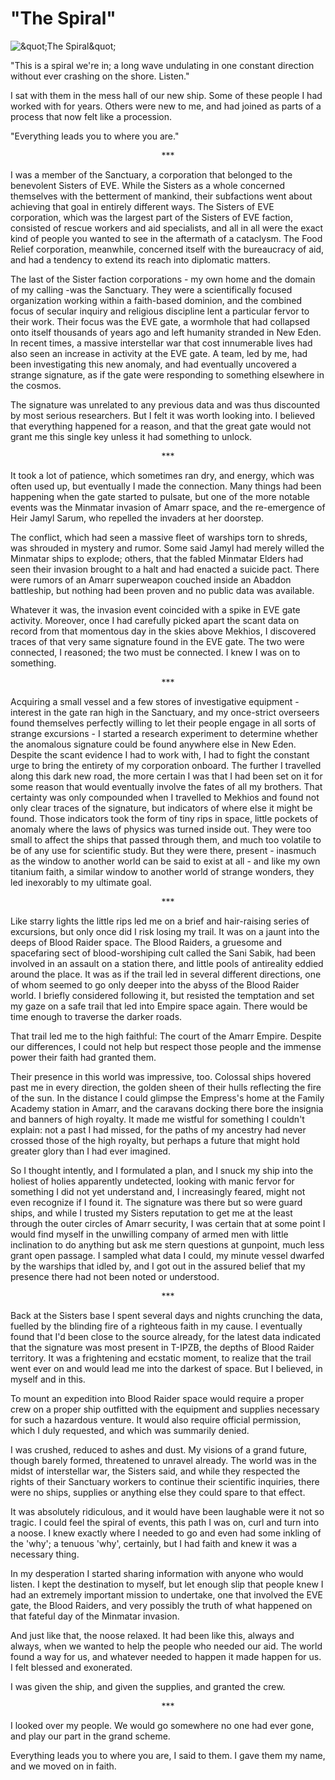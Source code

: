 # "The Spiral"

![&amp;quot;The Spiral&amp;quot;](images/thespiral.jpg)
    

"This is a spiral we're in; a long wave undulating in   one constant direction without ever crashing on the shore. Listen."
  

I sat with them in the mess hall of our new ship. Some   of these people I had worked with for years. Others were new to me, and had   joined as parts of a process that now felt like a procession.
  

"Everything leads you to where you are."
  

<p align="CENTER" dir="LTR">***</p>  

I was a member of the Sanctuary, a corporation that   belonged to the benevolent Sisters of EVE. While the Sisters as a whole   concerned themselves with the betterment of mankind, their subfactions went   about achieving that goal in entirely different ways. The Sisters of EVE   corporation, which was the largest part of the Sisters of EVE faction, consisted   of rescue workers and aid specialists, and all in all were the exact kind of   people you wanted to see in the aftermath of a cataclysm. The Food Relief   corporation, meanwhile, concerned itself with the bureaucracy of aid, and had a   tendency to extend its reach into diplomatic matters.
  

The last of the Sister faction corporations - my own   home and the domain of my calling -was the Sanctuary. They were a scientifically   focused organization working within a faith-based dominion, and the combined   focus of secular inquiry and religious discipline lent a particular fervor to   their work. Their focus was the EVE gate, a wormhole that had collapsed onto   itself thousands of years ago and left humanity stranded in New Eden. In recent   times, a massive interstellar war that cost innumerable lives had also seen an   increase in activity at the EVE gate. A team, led by me, had been investigating   this new anomaly, and had eventually uncovered a strange signature, as if the   gate were responding to something elsewhere in the cosmos.
  

The signature was unrelated to any previous data and   was thus discounted by most serious researchers. But I felt it was worth looking   into. I believed that everything happened for a reason, and that the great gate   would not grant me this single key unless it had something to unlock.
  

<p align="CENTER" dir="LTR">***</p>  

It took a lot of patience, which sometimes ran dry,   and energy, which was often used up, but eventually I made the connection. Many   things had been happening when the gate started to pulsate, but one of the more   notable events was the Minmatar invasion of Amarr space, and the re-emergence of   Heir Jamyl Sarum, who repelled the invaders at her doorstep.
  

The conflict, which had seen a massive fleet of   warships torn to shreds, was shrouded in mystery and rumor. Some said Jamyl had   merely willed the Minmatar ships to explode; others, that the fabled Minmatar   Elders had seen their invasion brought to a halt and had enacted a suicide pact.   There were rumors of an Amarr superweapon couched inside an Abaddon battleship,   but nothing had been proven and no public data was available.
  

Whatever it was, the invasion event coincided with a   spike in EVE gate activity. Moreover, once I had carefully picked apart the   scant data on record from that momentous day in the skies above Mekhios, I   discovered traces of that very same signature found in the EVE gate. The two   were connected, I reasoned; the two must be connected. I knew I was on to   something.
  

<p align="CENTER" dir="LTR">***</p>  

Acquiring a small vessel and a few stores of   investigative equipment - interest in the gate ran high in the Sanctuary, and my   once-strict overseers found themselves perfectly willing to let their people   engage in all sorts of strange excursions - I started a research experiment to   determine whether the anomalous signature could be found anywhere else in New   Eden. Despite the scant evidence I had to work with, I had to fight the constant   urge to bring the entirety of my corporation onboard. The further I travelled   along this dark new road, the more certain I was that I had been set on it for   some reason that would eventually involve the fates of all my brothers. That   certainty was only compounded when I travelled to Mekhios and found not only   clear traces of the signature, but indicators of where else it might be found.   Those indicators took the form of tiny rips in space, little pockets of anomaly   where the laws of physics was turned inside out. They were too small to affect   the ships that passed through them, and much too volatile to be of any use for   scientific study. But they were there, present - inasmuch as the window to   another world can be said to exist at all - and like my own titanium faith, a   similar window to another world of strange wonders, they led inexorably to my   ultimate goal.
  

<p align="CENTER" dir="LTR">***</p>  

Like starry lights the little rips led me on a brief   and hair-raising series of excursions, but only once did I risk losing my trail.   It was on a jaunt into the deeps of Blood Raider space. The Blood Raiders, a   gruesome and spacefaring sect of blood-worshiping cult called the Sani Sabik,   had been involved in an assault on a station there, and little pools of   antireality eddied around the place. It was as if the trail led in several   different directions, one of whom seemed to go only deeper into the abyss of the   Blood Raider world. I briefly considered following it, but resisted the   temptation and set my gaze on a safe trail that led into Empire space again.   There would be time enough to traverse the darker roads.
  

That trail led me to the high faithful: The court of   the Amarr Empire. Despite our differences, I could not help but respect those   people and the immense power their faith had granted them.
  

Their presence in this world was impressive, too.   Colossal ships hovered past me in every direction, the golden sheen of their   hulls reflecting the fire of the sun. In the distance I could glimpse the   Empress's home at the Family Academy station in Amarr, and the caravans docking   there bore the insignia and banners of high royalty. It made me wistful for   something I couldn't explain: not a past I had missed, for the paths of my   ancestry had never crossed those of the high royalty, but perhaps a future that   might hold greater glory than I had ever imagined.
  

So I thought intently, and I formulated a plan, and I   snuck my ship into the holiest of holies apparently undetected, looking with   manic fervor for something I did not yet understand and, I increasingly feared,   might not even recognize if I found it. The signature was there but so were   guard ships, and while I trusted my Sisters reputation to get me at the least   through the outer circles of Amarr security, I was certain that at some point I   would find myself in the unwilling company of armed men with little inclination   to do anything but ask me stern questions at gunpoint, much less grant open   passage. I sampled what data I could, my minute vessel dwarfed by the warships   that idled by, and I got out in the assured belief that my presence there had   not been noted or understood.
  

<p align="CENTER" dir="LTR">***</p>  <p align="CENTER" dir="LTR">  </p>
Back at the Sisters base I spent several days and   nights crunching the data, fuelled by the blinding fire of a righteous faith in   my cause. I eventually found that I'd been close to the source already, for the   latest data indicated that the signature was most present in T-IPZB, the depths   of Blood Raider territory. It was a frightening and ecstatic moment, to realize   that the trail went ever on and would lead me into the darkest of space. But I   believed, in myself and in this.
  

To mount an expedition into Blood Raider space would   require a proper crew on a proper ship outfitted with the equipment and supplies   necessary for such a hazardous venture. It would also require official   permission, which I duly requested, and which was summarily denied.
  

I was crushed, reduced to ashes and dust. My visions   of a grand future, though barely formed, threatened to unravel already. The   world was in the midst of interstellar war, the Sisters said, and while they   respected the rights of their Sanctuary workers to continue their scientific   inquiries, there were no ships, supplies or anything else they could spare to   that effect.
  

It was absolutely ridiculous, and it would have been   laughable were it not so tragic. I could feel the spiral of events, this path I   was on, curl and turn into a noose. I knew exactly where I needed to go and even   had some inkling of the 'why'; a tenuous 'why', certainly, but I had faith and   knew it was a necessary thing.
  

In my desperation I started sharing information with   anyone who would listen. I kept the destination to myself, but let enough slip   that people knew I had an extremely important mission to undertake, one that   involved the EVE gate, the Blood Raiders, and very possibly the truth of what   happened on that fateful day of the Minmatar invasion.
  

And just like that, the noose relaxed. It had been   like this, always and always, when we wanted to help the people who needed our   aid. The world found a way for us, and whatever needed to happen it made happen   for us. I felt blessed and exonerated.
  

I was given the ship, and given the supplies, and   granted the crew.
  

<p align="CENTER" dir="LTR">***</p>  

I looked over my people. We would go somewhere no one   had ever gone, and play our part in the grand scheme.
  

Everything leads you to where you are, I said to them.   I gave them my name, and we moved on in faith.
          <br><br>  <!--  <hr><p ALIGN="CENTER"><br />  <i>To discuss the story with other EVE players, click <a href="http://myeve.eve-online.com/ingameboard.asp?a=topic&threadID=945418">this link</a>.</i>  </p>    -->     
                            
                        
